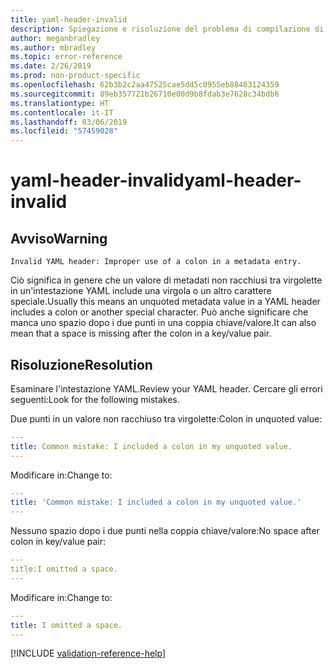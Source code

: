 ```yaml
---
title: yaml-header-invalid
description: Spiegazione e risoluzione del problema di compilazione di Docs ms-topic-invalid
author: meganbradley
ms.author: mbradley
ms.topic: error-reference
ms.date: 2/26/2019
ms.prod: non-product-specific
ms.openlocfilehash: 62b3b2c2aa47525cae5dd5c0955eb88463124359
ms.sourcegitcommit: 89eb357721b26710e00d9b8fdab3e7628c34bdb6
ms.translationtype: HT
ms.contentlocale: it-IT
ms.lasthandoff: 03/06/2019
ms.locfileid: "57459028"
---
```

# <a name="yaml-header-invalid"></a><span data-ttu-id="a7701-103">yaml-header-invalid</span><span class="sxs-lookup"><span data-stu-id="a7701-103">yaml-header-invalid</span></span>

## <a name="warning"></a><span data-ttu-id="a7701-104">Avviso</span><span class="sxs-lookup"><span data-stu-id="a7701-104">Warning</span></span>

`Invalid YAML header: Improper use of a colon in a metadata entry.`

<span data-ttu-id="a7701-105">Ciò significa in genere che un valore di metadati non racchiusi tra virgolette in un'intestazione YAML include una virgola o un altro carattere speciale.</span><span class="sxs-lookup"><span data-stu-id="a7701-105">Usually this means an unquoted metadata value in a YAML header includes a colon or another special character.</span></span> <span data-ttu-id="a7701-106">Può anche significare che manca uno spazio dopo i due punti in una coppia chiave/valore.</span><span class="sxs-lookup"><span data-stu-id="a7701-106">It can also mean that a space is missing after the colon in a key/value pair.</span></span>

## <a name="resolution"></a><span data-ttu-id="a7701-107">Risoluzione</span><span class="sxs-lookup"><span data-stu-id="a7701-107">Resolution</span></span>

<span data-ttu-id="a7701-108">Esaminare l'intestazione YAML.</span><span class="sxs-lookup"><span data-stu-id="a7701-108">Review your YAML header.</span></span> <span data-ttu-id="a7701-109">Cercare gli errori seguenti:</span><span class="sxs-lookup"><span data-stu-id="a7701-109">Look for the following mistakes.</span></span>

<span data-ttu-id="a7701-110">Due punti in un valore non racchiuso tra virgolette:</span><span class="sxs-lookup"><span data-stu-id="a7701-110">Colon in unquoted value:</span></span>

```yml
---
title: Common mistake: I included a colon in my unquoted value.
---
```

<span data-ttu-id="a7701-111">Modificare in:</span><span class="sxs-lookup"><span data-stu-id="a7701-111">Change to:</span></span>

```yml
---
title: 'Common mistake: I included a colon in my unquoted value.'
---
```

<span data-ttu-id="a7701-112">Nessuno spazio dopo i due punti nella coppia chiave/valore:</span><span class="sxs-lookup"><span data-stu-id="a7701-112">No space after colon in key/value pair:</span></span>

```yml
---
title:I omitted a space.
---
```

<span data-ttu-id="a7701-113">Modificare in:</span><span class="sxs-lookup"><span data-stu-id="a7701-113">Change to:</span></span>

```yml
---
title: I omitted a space.
---
```

<!--make sure to add this file to your includes folder and verify the path-->
[!INCLUDE [validation-reference-help](includes/validation-reference-help.md)]
